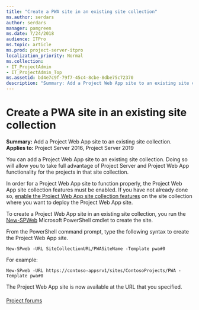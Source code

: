 ```yaml
---
title: "Create a PWA site in an existing site collection"
ms.author: serdars
author: serdars
manager: pamgreen
ms.date: 7/24/2018
audience: ITPro
ms.topic: article
ms.prod: project-server-itpro
localization_priority: Normal
ms.collection:
- IT_ProjectAdmin
- IT_ProjectAdmin_Top
ms.assetid: bd4e7c9f-79f7-45c4-8cbe-8dbe75c72370
description: "Summary: Add a Project Web App site to an existing site collection."
---
```


# Create a PWA site in an existing site collection

 **Summary:** Add a Project Web App site to an existing site collection.<br/>
**Applies to:** Project Server 2016, Project Server 2019

You can add a Project Web App site to an existing site collection. Doing so will allow you to take full advantage of Project Server and Project Web App functionality for the projects in that site collection.

In order for a Project Web App site to function properly, the Project Web App site collection features must be enabled. If you have not already done so, [enable the Project Web App site collection features](enable-the-project-web-app-site-collection-features-in-project-server-2016.md) on the site collection where you want to deploy the Project Web App site.

To create a Project Web App site in an existing site collection, you run the [New-SPWeb](https://docs.microsoft.com/powershell/module/sharepoint-server/new-spweb?view=sharepoint-ps) Microsoft PowerShell cmdlet to create the site. 

From the PowerShell command prompt, type the following syntax to create the Project Web App site.

```
New-SPweb -URL SiteCollectionURL/PWASiteName -Template pwa#0
```

For example:

```
New-SPweb -URL https://contoso-appsrv1/sites/ContosoProjects/PWA -Template pwa#0
```

The Project Web App site is now available at the URL that you specified.

#### 

[Project forums](https://social.technet.microsoft.com/Forums/en-US/category/project)

